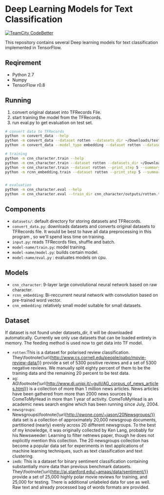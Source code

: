 # Deep Learning Models for Text Classification
[![TeamCity CodeBetter](https://img.shields.io/teamcity/codebetter/bt428.svg)](yuhui-lin.github.io)

This repository contains several Deep learning models for text classification implemented in TensorFlow.

## Reqirement
* Python 2.7
* Numpy
* TensorFlow r0.8

## Running
1. convert original dataset into TFRecords File.
2. start training the model from the TFRecords.
3. run eval.py to get evaluation on test set.

```bash
# convert data to TFRecords
python -m convert_data --help
python -m convert_data --dataset rotten --datasets_dir ~/Downloads/text-classification/
python -m convert_data --model_type embedding --dataset rotten --datasets_dir ~/Downloads/text-classification/

# training
python -m cnn_character.train --help
python -m cnn_character.train --dataset rotten --datasets_dir ~/Downloads/text-classification/
python -m cnn_character.train --dataset rotten --print_step 5 --summary_step 30 --checkpoint_step 300 --num_epochs 200
python -m rcnn_embedding.train --dataset rotten --print_step 5 --summary_step 30 --checkpoint_step 300 --num_epochs 200 --datasets_dir ~/Downloads/text-classification/


# evaluation
python -m cnn_character.eval --help
python -m cnn_character.eval --train_dir cnn_character/outputs/rotten.time/
```
## Components
* ``datasets/``: default directory for storing datasets and TFRecords.
* ``convert_data.py``: downloads datasets and converts original datasets to TFRecords file. It would be best to have all data preprocessing in this program , so we'll spend less time on training.
* ``input.py``: reads TFRecords files, shuffle and batch.
* ``model-name/train.py``: model training.
* ``model-name/model.py``: builds certain model.
* ``model-name/eval.py`` : evaluates models on cpu.

## Models
- ``cnn_character``: 9-layer large convolutional neural network based on raw character.
- ``rcnn_embedding``: Bi-reccurrent neural network with convolution based on pre-trained word vector.
- ``cnn_embedding``: relatively small model suitable for small datasets.

## Dataset
If dataset is not found under datasets_dir, it will be downloaded automatically. Currently we only use datasets that can be loaded entirely in memory. The feeding method is used now to get data into TF model.
* ``rotten``:This is a dataset for polarised review classification. They\footnote{\url{http://www.cs.cornell.edu/people/pabo/movie-review-data/}} provide a set of 5300 positive reviews and a set of 5300 negative reviews. We manually split eighty percent of them to be the training data and the remaining 20 percent to be test data. 
* ``ag``: AG\footnote{\url{http://www.di.unipi.it/~gulli/AG_corpus_of_news_articles.html}} is a collection of more than 1 million news articles. News articles have been gathered from more than 2000  news sources by ComeToMyHead in more than 1 year of activity. ComeToMyHead is an academic news search engine which has been running since July, 2004. 
* ``newsgroups``: Newsgroups\footnote{\url{http://qwone.com/~jason/20Newsgroups/}} data set is a collection of approximately 20,000 newsgroup documents, partitioned (nearly) evenly across 20 different newsgroups. To the best of my knowledge, it was originally collected by Ken Lang, probably for his Newsweeder: Learning to filter netnews paper, though he does not explicitly mention this collection. The 20 newsgroups collection has become a popular data set for experiments in text applications of machine learning techniques, such as text classification and text clustering.
* ``imdb``: This is a dataset for binary sentiment classification containing substantially more data than previous benchmark datasets. They\footnote{\url{http://ai.stanford.edu/~amaas/data/sentiment/}} provide a set of 25,000 highly polar movie reviews for training, and 25,000 for testing. There is additional unlabeled data for use as well. Raw text and already processed bag of words formats are provided.


